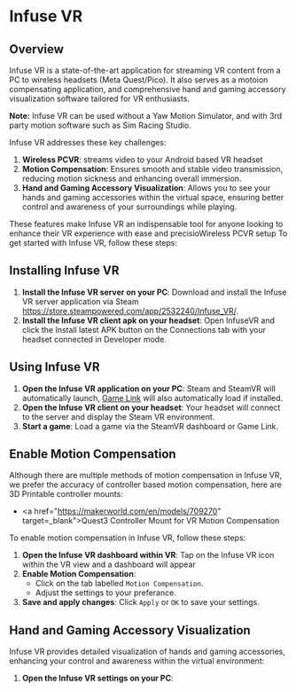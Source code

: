 # Infuse VR

## Overview

Infuse VR is a state-of-the-art application for streaming VR content from a PC to wireless headsets (Meta Quest/Pico). It also serves as a motoion compensating application, and comprehensive hand and gaming accessory visualization software tailored for VR enthusiasts.

**Note:** Infuse VR can be used without a Yaw Motion Simulator, and with 3rd party motion software such as Sim Racing Studio.

Infuse VR addresses these key challenges:

1. **Wireless PCVR**: streams video to your Android based VR headset
2. **Motion Compensation**: Ensures smooth and stable video transmission, reducing motion sickness and enhancing overall immersion.
3. **Hand and Gaming Accessory Visualization**: Allows you to see your hands and gaming accessories within the virtual space, ensuring better control and awareness of your surroundings while playing.

These features make Infuse VR an indispensable tool for anyone looking to enhance their VR experience with ease and precisioWireless PCVR setup
To get started with Infuse VR, follow these steps:

## Installing Infuse VR

1. **Install the Infuse VR server on your PC**: Download and install the Infuse VR server application via Steam <a href="https://store.steampowered.com/app/2532240/Infuse_VR/" target="_blank">https://store.steampowered.com/app/2532240/Infuse_VR/</a>.
2. **Install the Infuse VR client apk on your headset**: Open InfuseVR and click the Install latest APK button on the Connections tab with your headset connected in Developer mode.

## Using Infuse VR
1. **Open the Infuse VR application on your PC**: Steam and SteamVR will automatically launch, [Game Link](gamelink.md) will also automatically load if installed.
2. **Open the Infuse VR client on your headset**: Your headset will connect to the server and display the Steam VR environment.
3. **Start a game**: Load a game via the SteamVR dashboard or Game Link.

## Enable Motion Compensation

Although there are multiple methods of motion compensation in Infuse VR, we prefer the accuracy of controller based motion compensation, here are 3D Printable controller mounts:

* <a href="https://makerworld.com/en/models/709270" target=_blank">Quest3 Controller Mount for VR Motion Compensation</a>

To enable motion compensation in Infuse VR, follow these steps:

1. **Open the Infuse VR dashboard within VR**: Tap on the Infuse VR icon within the VR view and a dashboard will appear
2. **Enable Motion Compensation**:
   - Click on the tab labelled `Motion Compensation`.
   - Adjust the settings to your preferance.
3. **Save and apply changes**: Click `Apply` or `OK` to save your settings.

## Hand and Gaming Accessory Visualization

Infuse VR provides detailed visualization of hands and gaming accessories, enhancing your control and awareness within the virtual environment:

1. **Open the Infuse VR settings on your PC**:
